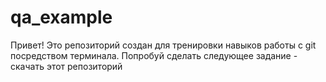 # qa_example
Привет! Это репозиторий создан для тренировки навыков работы с git посредством терминала.
Попробуй сделать следующее задание - скачать этот репозиторий
